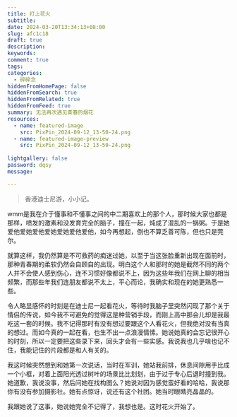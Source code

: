 ```yaml
---
title: 打上花火
subtitle:
date: 2024-03-20T13:34:13+08:00
slug: afc1c18
draft: true
description:
keywords:
comment: true
tags:
categories:
  - 碎碎念
hiddenFromHomePage: false
hiddenFromSearch: true
hiddenFromRelated: true
hiddenFromFeed: true
summary: 无法再次遇见青春的烟花
resources:
  - name: featured-image
    src: PixPin_2024-09-12_13-50-24.png
  - name: featured-image-preview
    src: PixPin_2024-09-12_13-50-24.png
  
lightgallery: false
password: dqsy
message: 

---
```

<!--more-->

>香港迪士尼游，小小记。

wmm是我在介于懂事和不懂事之间的中二期喜欢上的那个人，那时候大家也都是那样，喷发的激素和没发育完全的脑子，撞在一起，炖成了混乱的一锅粥。于是她爱他爱她爱他爱她爱她爱他爱他，如今再想起，倒也不算乏善可陈，但也只是莞尔。

就算这样，我仍然算是不可救药的痴迷过她，以至于当这张脸重新出现在面前时，那种青春期的柔软仍然会自顾自的出现。明白这个人和那时的她是截然不同的两个人并不会使人感到伤心，连不习惯好像都说不上，因为这些年我们在网上聊的相当频繁，而那些年我们连朋友都说不太上，平心而论，我确实和现在的她更熟悉一些。

令人略显感怀的时刻是在迪士尼一起看花火，等待时我脑子里突然闪现了那个关于情侣的传说，如今我不可避免的觉得这是种营销手段，而刚上高中那会儿却是我最吃这一套的时候。我不记得那时有没有想过要跟这个人看花火，但我绝对没有当真的想过。而如今真的一起在看，也生不出一点浪漫情愫。她说她真的会忘记很开心的时刻，所以一定要把这些录下来，回头才会有一些实感。我说我也几乎啥也记不住，我能记住的片段都是和人有关的。

我这时候突然想到和她第一次说话，当时在军训，她站我前排，休息间隙用手比成一个小框，对着上面阳光透过树叶的场景比比划划，由于过于专心后退时撞到我。她道歉，我说没事，然后问她在找构图么？她说对因为感觉蛮好看的哈哈，我说那你有没有参加摄影社。她有点惊讶，说还有这个社团。她当时眼睛亮晶晶的。

我跟她说了这事，她说她完全不记得了，我想也是。这时花火开始了。